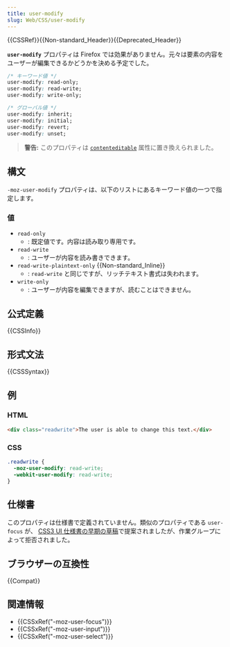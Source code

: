 ```yaml
---
title: user-modify
slug: Web/CSS/user-modify
---
```


{{CSSRef}}{{Non-standard_Header}}{{Deprecated_Header}}

**`user-modify`** プロパティは Firefox では効果がありません。元々は要素の内容をユーザーが編集できるかどうかを決める予定でした。

```css
/* キーワード値 */
user-modify: read-only;
user-modify: read-write;
user-modify: write-only;

/* グローバル値 */
user-modify: inherit;
user-modify: initial;
user-modify: revert;
user-modify: unset;
```

> **警告:** このプロパティは [`contenteditable`](/ja/docs/Web/HTML/Global_attributes#contenteditable) 属性に置き換えられました。

## 構文

`-moz-user-modify` プロパティは、以下のリストにあるキーワード値の一つで指定します。

### 値

- `read-only`
  - : 既定値です。内容は読み取り専用です。
- `read-write`
  - : ユーザーが内容を読み書きできます。
- `read-write-plaintext-only` {{Non-standard_Inline}}
  - : `read-write` と同じですが、リッチテキスト書式は失われます。
- `write-only`
  - : ユーザーが内容を編集できますが、読むことはできません。

## 公式定義

{{CSSInfo}}

## 形式文法

{{CSSSyntax}}

## 例

### HTML

```html
<div class="readwrite">The user is able to change this text.</div>
```

### CSS

```css
.readwrite {
  -moz-user-modify: read-write;
  -webkit-user-modify: read-write;
}
```

## 仕様書

このプロパティは仕様書で定義されていません。類似のプロパティである `user-focus` が、 [CSS3 UI 仕様書の早期の草稿](https://www.w3.org/TR/2000/WD-css3-userint-20000216)で提案されましたが、作業グループによって拒否されました。

## ブラウザーの互換性

{{Compat}}

## 関連情報

- {{CSSxRef("-moz-user-focus")}}
- {{CSSxRef("-moz-user-input")}}
- {{CSSxRef("-moz-user-select")}}
